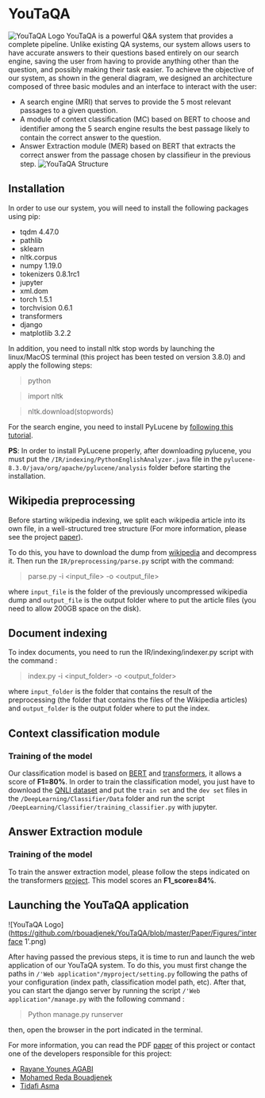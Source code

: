 # YouTaQA
![YouTaQA Logo](https://github.com/rbouadjenek/YouTaQA/blob/master/Paper/Figures/logo.png)
YouTaQA is a powerful Q&A system that provides a complete pipeline. Unlike existing QA systems, our system allows users to have accurate answers to their questions based entirely on our search engine, saving the user from having to provide anything other than the question, and possibly making their task easier.
To achieve the objective of our system, as shown in the general diagram, we designed an architecture composed of three basic modules and an interface to interact with the user:
- A search engine (MRI) that serves to provide the 5 most relevant passages to a given question.
- A module of context classiﬁcation (MC) based on BERT to choose and identiﬁer among the 5 search engine results the best passage likely to contain the correct answer to the question.
- Answer Extraction module (MER) based on BERT that extracts the correct answer from the passage chosen by classiﬁeur in the previous step.
![YouTaQA Structure](https://github.com/rbouadjenek/YouTaQA/blob/master/Paper/Figures/schema%20global.png)

## Installation
In order to use our system, you will need to install the following packages using pip:
- tqdm 4.47.0
- pathlib
- sklearn
- nltk.corpus
- numpy 1.19.0
- tokenizers 0.8.1rc1
- jupyter
- xml.dom
- torch  1.5.1
- torchvision 0.6.1
- transformers
- django
- matplotlib  3.2.2

In addition, you need to install nltk stop words by launching the linux/MacOS terminal (this project has been tested on version 3.8.0) and apply the following steps:
> python

> import nltk

> nltk.download(stopwords)

For the search engine, you need to install PyLucene by [following this tutorial](https://medium.com/@michaelaalcorn/how-to-use-pylucene-e2e2f540024c).

**PS**: In order to install PyLucene properly, after downloading pylucene, you must put the `/IR/indexing/PythonEnglishAnalyzer.java` file in the `pylucene-8.3.0/java/org/apache/pylucene/analysis` folder before starting the installation.

## Wikipedia preprocessing
Before starting wikipedia indexing, we split each wikipedia article into its own file, in a well-structured tree structure (For more information, please see the project [paper](https://github.com/rbouadjenek/YouTaQA/tree/master/Paper)).

To do this, you have to download the dump from [wikipedia](https://tools.wmflabs.org/thibtools/dump-torrents/enwiki-20200401-pages-articles-multistream.xml.bz2.torrent) and decompress it. Then run the `IR/preprocessing/parse.py` script with the command: 
> parse.py -i <input_file> -o <output_file>

where `input_file` is the folder of the previously uncompressed wikipedia dump and `output_file` is the output folder where to put the article files (you need to allow 200GB space on the disk).

## Document indexing
To index documents, you need to run the IR/indexing/indexer.py script with the command :
> index.py -i <input_folder> -o <output_folder>

where `input_folder` is the folder that contains the result of the preprocessing (the folder that contains the files of the Wikipedia articles) and `output_folder` is the output folder where to put the index.

## Context classification module
### Training of the model
Our classification model is based on [BERT](https://github.com/google-research/bert) and [transformers](https://github.com/huggingface/transformers), it allows a score of **F1=80%**. In order to train the classification model, you just have to download the [QNLI dataset](https://gluebenchmark.com/tasks) and put the `train set` and the `dev set` files in the `/DeepLearning/Classifier/Data` folder and run the script `/DeepLearning/Classifier/training_classifier.py` with jupyter.

## Answer Extraction module
### Training of the model

To train the answer extraction model, please follow the steps indicated on the transformers [project](https://github.com/huggingface/transformers/tree/master/examples/question-answering). This model scores an **F1_score=84%**.


## Launching the YouTaQA application

![YouTaQA Logo](https://github.com/rbouadjenek/YouTaQA/blob/master/Paper/Figures/'interface 1'.png)

After having passed the previous steps, it is time to run and launch the web application of our YouTaQA system. To do this, you must first change the paths in `/'Web application"/myproject/setting.py` following the paths of your configuration (index path, classification model path, etc). After that, you can start the django server by running the script `/'Web application"/manage.py` with the following command : 
> Python manage.py runserver

then, open the browser in the port indicated in the terminal.

For more information, you can read the PDF [paper](https://github.com/rbouadjenek/YouTaQA/tree/master/Paper) of this project or contact one of the developers responsible for this project:
- [Rayane Younes AGABI](https://github.com/AgabiYounes)
- [Mohamed Reda Bouadjenek](https://github.com/rbouadjenek)
- [Tidafi Asma](https://github.com/AsLibDev)



